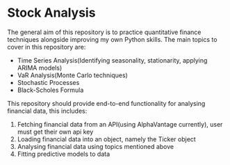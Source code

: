 # Stock Analysis
The general aim of this repository is to practice quantitative finance techniques alongside improving
my own Python skills. The main topics to cover in this repository are:
* Time Series Analysis(Identifying seasonality, stationarity, applying ARIMA models)
* VaR Analysis(Monte Carlo techniques)
* Stochastic Processes
* Black-Scholes Formula

This repository should provide end-to-end functionality for analysing financial data, this includes:
1. Fetching financial data from an API(using AlphaVantage currently), user must get their own api key
2. Loading financial data into an object, namely the Ticker object
3. Analysing financial data using topics mentioned above
4. Fitting predictive models to data

